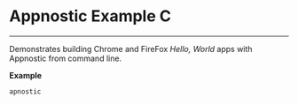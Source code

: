 # Appnostic Example C
-----

Demonstrates building Chrome and FireFox *Hello, World* apps with Appnostic from command line.

**Example**

`apnostic`